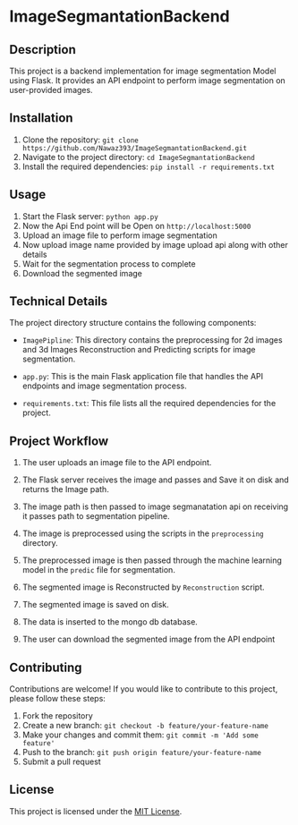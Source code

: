 # ImageSegmantationBackend

## Description

This project is a backend implementation for image segmentation Model using Flask. It provides an API endpoint to perform image segmentation on user-provided images.

## Installation

1. Clone the repository: `git clone https://github.com/Nawaz393/ImageSegmantationBackend.git`
2. Navigate to the project directory: `cd ImageSegmantationBackend`
3. Install the required dependencies: `pip install -r requirements.txt`


## Usage

1. Start the Flask server: `python app.py`
2. Now the Api  End point will be Open on `http://localhost:5000`
3. Upload an image file to perform image segmentation
4. Now upload image name provided by image upload api along with other details
4. Wait for the segmentation process to complete
5. Download the segmented image

## Technical Details

The project directory structure contains the following components:

- `ImagePipline`: This directory contains the preprocessing for 2d images and 3d Images Reconstruction and Predicting scripts for image segmentation.

- `app.py`: This is the main Flask application file that handles the API endpoints and image segmentation process.

- `requirements.txt`: This file lists all the required dependencies for the project.

## Project Workflow

1. The user uploads an image file to the API endpoint.

2. The Flask server receives the image and passes and Save it on disk and returns the Image path.

3. The image path is then passed to image segmanatation api on receiving  it passes path to segmentation pipeline.

3. The image is preprocessed using the scripts in the `preprocessing` directory.

4. The preprocessed image is then passed through the machine learning model in the `predic` file  for segmentation.

5. The segmented image is Reconstructed by `Reconstruction` script.

6. The segmented image is saved on disk.

7. The data is inserted to the mongo db database.

8. The user can download the segmented image from the API endpoint






## Contributing

Contributions are welcome! If you would like to contribute to this project, please follow these steps:

1. Fork the repository
2. Create a new branch: `git checkout -b feature/your-feature-name`
3. Make your changes and commit them: `git commit -m 'Add some feature'`
4. Push to the branch: `git push origin feature/your-feature-name`
5. Submit a pull request

## License

This project is licensed under the [MIT License](LICENSE).
